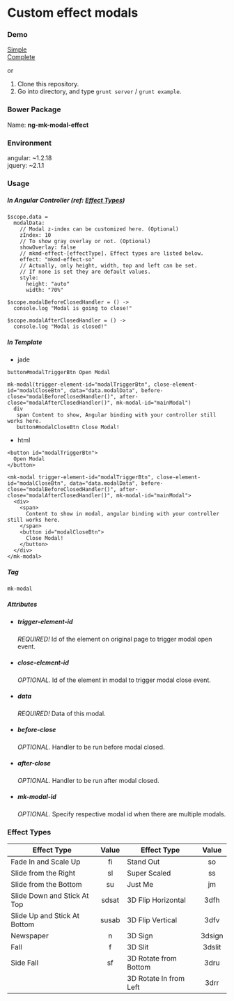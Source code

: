 # Custom effect modals

### Demo

[Simple](http://malikid.github.io/ng-mk-modal-effect/example/simpleExample.html)  
[Complete](http://malikid.github.io/ng-mk-modal-effect/example/)  

or

1. Clone this repository.
2. Go into directory, and type `grunt server` / `grunt example`.



### Bower Package

Name: **ng-mk-modal-effect**  



### Environment

angular: ~1.2.18  
jquery: ~2.1.1



### Usage

##### In Angular Controller (ref: [Effect Types](https://github.com/malikid/ng-mk-modal-effect/blob/gh-pages/README.md#effect-types))
```
$scope.data =
  modalData:
    // Modal z-index can be customized here. (Optional)
    zIndex: 10
    // To show gray overlay or not. (Optional)
    showOverlay: false
    // mkmd-effect-[effectType]. Effect types are listed below.
    effect: "mkmd-effect-so"
    // Actually, only height, width, top and left can be set.
    // If none is set they are default values.
    style:
      height: "auto"
      width: "70%"

$scope.modalBeforeClosedHandler = () ->
  console.log "Modal is going to close!"

$scope.modalAfterClosedHandler = () ->
  console.log "Modal is closed!"
```


##### In Template

- jade
```
button#modalTriggerBtn Open Modal

mk-modal(trigger-element-id="modalTriggerBtn", close-element-id="modalCloseBtn", data="data.modalData", before-close="modalBeforeClosedHandler()", after-close="modalAfterClosedHandler()", mk-modal-id="mainModal")
  div
   span Content to show, Angular binding with your controller still works here.
   button#modalCloseBtn Close Modal!
```
  

- html
```
<button id="modalTriggerBtn">
  Open Modal
</button>

<mk-modal trigger-element-id="modalTriggerBtn", close-element-id="modalCloseBtn", data="data.modalData", before-close="modalBeforeClosedHandler()", after-close="modalAfterClosedHandler()", mk-modal-id="mainModal">
  <div>
    <span>
      Content to show in modal, angular binding with your controller still works here.
    </span>
    <button id="modalCloseBtn">
      Close Modal!
    </button>
  </div>
</mk-modal>
```

##### Tag

    mk-modal

##### Attributes

- ##### trigger-element-id

    *REQUIRED!* Id of the element on original page to trigger modal open event.

- ##### close-element-id

    *OPTIONAL.* Id of the element in modal to trigger modal close event.

- ##### data

    *REQUIRED!* Data of this modal.

- ##### before-close

    *OPTIONAL.* Handler to be run before modal closed.

- ##### after-close

    *OPTIONAL.* Handler to be run after modal closed.

- ##### mk-modal-id

    *OPTIONAL.* Specify respective modal id when there are multiple modals.



### Effect Types

| Effect Type                  | Value | Effect Type            |  Value |
|------------------------------|:-----:|------------------------|:------:|
| Fade In and Scale Up         |   fi  | Stand Out              |   so   |
| Slide from the Right         |   sl  | Super Scaled           |   ss   |
| Slide from the Bottom        |   su  | Just Me                |   jm   |
| Slide Down and Stick At Top  | sdsat | 3D Flip Horizontal     |  3dfh  |
| Slide Up and Stick At Bottom | susab | 3D Flip Vertical       |  3dfv  |
| Newspaper                    |   n   | 3D Sign                | 3dsign |
| Fall                         |   f   | 3D Slit                | 3dslit |
| Side Fall                    |   sf  | 3D Rotate from Bottom  |  3dru  |
|                              |       | 3D Rotate In from Left |  3drr  |
